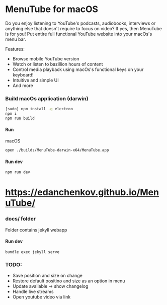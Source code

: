 # MenuTube for macOS

Do you enjoy listening to YouTube's podcasts, audiobooks, interviews or anything else that doesn't require to focus on video? If yes, then MenuTube is for you! Put entire full functional YouTube website into your macOs's menu bar.
 
 Features:
 - Browse mobile YouTube version
 - Watch or listen to bazillion hours of content
 - Control media playback using macOs's functional keys on your keyboard!
 - Intuitive and simple UI
 - And more
  

### Build macOs application (darwin)

```bash
[sudo] npm install -g electron
npm i
npm run build
```

#### Run

macOS

```bash
open ./builds/MenuTube-darwin-x64/MenuTube.app
```

#### Run dev

```bash
npm run dev
```

# https://edanchenkov.github.io/MenuTube/

### docs/ folder
 
Folder contains jekyll webapp

#### Run dev

```
bundle exec jekyll serve
```

### TODO:

- Save position and size on change
- Restore default positino and size as an option in menu
- Update available -> show changelog
- Handle live streams
- Open youtube video via link
